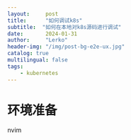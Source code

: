 ```yaml
---
layout:     post
title:      "如何调试k8s"
subtitle:  "如何在本地对k8s源码进行调试" 
date:       2024-01-31
author:     "Lerko"
header-img: "/img/post-bg-e2e-ux.jpg"
catalog: true
multilingual: false
tags:
    - kubernetes
---
```


# 环境准备

nvim
